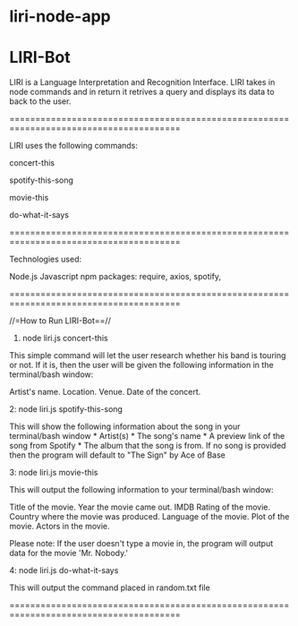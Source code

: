 # liri-node-app

LIRI-Bot
=======================================================================================

LIRI is a Language Interpretation and Recognition Interface.
LIRI takes in node commands and in return it retrives a query and displays its data to back to the user.

=======================================================================================

LIRI uses the following commands:

concert-this 

spotify-this-song

movie-this

do-what-it-says

=======================================================================================

Technologies used:

Node.js
Javascript
npm packages: require, axios, spotify,

=======================================================================================

//=How to Run LIRI-Bot==//

1. node liri.js concert-this <name of the band>

This simple command will let the user research whether his band is touring or not. If it is, then the user will be given
the following information in the terminal/bash window:

Artist's name. 
Location.
Venue.
Date of the concert.

2: node liri.js spotify-this-song <song name here> 

This will show the following information about the song in your terminal/bash window * Artist(s) * 
The song's name * A preview link of the song from Spotify * The album that the song is from.
If no song is provided then the program will default to
"The Sign" by Ace of Base

3: node liri.js movie-this <movie name here>

This will output the following information to your terminal/bash window:

Title of the movie.
Year the movie came out.
IMDB Rating of the movie.
Country where the movie was produced.
Language of the movie.
Plot of the movie.
Actors in the movie.

Please note: If the user doesn't type a movie in, the program will output data for the movie 'Mr. Nobody.'

4: node liri.js do-what-it-says

This will output the command placed in random.txt file

=======================================================================================
